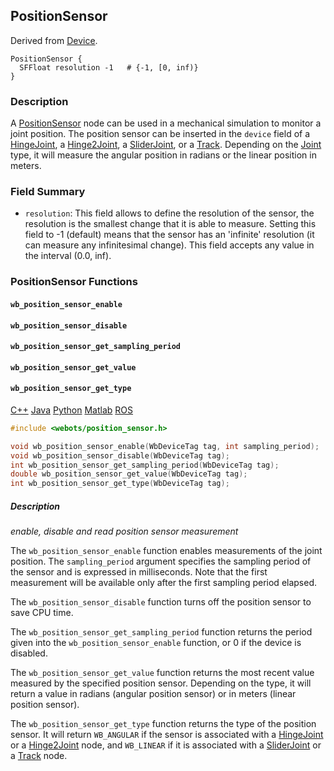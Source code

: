 ## PositionSensor

Derived from [Device](device.md).

```
PositionSensor {
  SFFloat resolution -1   # {-1, [0, inf)}
}
```

### Description

A [PositionSensor](#positionsensor) node can be used in a mechanical simulation to monitor a joint position.
The position sensor can be inserted in the `device` field of a [HingeJoint](hingejoint.md), a [Hinge2Joint](hinge2joint.md), a [SliderJoint](sliderjoint.md), or a [Track](track.md).
Depending on the [Joint](joint.md) type, it will measure the angular position in radians or the linear position in meters.

### Field Summary

- `resolution`: This field allows to define the resolution of the sensor, the resolution is the smallest change that it is able to measure.
Setting this field to -1 (default) means that the sensor has an 'infinite' resolution (it can measure any infinitesimal change).
This field accepts any value in the interval (0.0, inf).

### PositionSensor Functions

#### `wb_position_sensor_enable`
#### `wb_position_sensor_disable`
#### `wb_position_sensor_get_sampling_period`
#### `wb_position_sensor_get_value`
#### `wb_position_sensor_get_type`

[C++](cpp-api.md#cpp_position_sensor) [Java](java-api.md#java_position_sensor) [Python](python-api.md#python_position_sensor) [Matlab](matlab-api.md#matlab_position_sensor) [ROS](ros-api.md)

```c
#include <webots/position_sensor.h>

void wb_position_sensor_enable(WbDeviceTag tag, int sampling_period);
void wb_position_sensor_disable(WbDeviceTag tag);
int wb_position_sensor_get_sampling_period(WbDeviceTag tag);
double wb_position_sensor_get_value(WbDeviceTag tag);
int wb_position_sensor_get_type(WbDeviceTag tag);
```

##### Description

*enable, disable and read position sensor measurement*

The `wb_position_sensor_enable` function enables measurements of the joint position.
The `sampling_period` argument specifies the sampling period of the sensor and is expressed in milliseconds.
Note that the first measurement will be available only after the first sampling period elapsed.

The `wb_position_sensor_disable` function turns off the position sensor to save CPU time.

The `wb_position_sensor_get_sampling_period` function returns the period given into the `wb_position_sensor_enable` function, or 0 if the device is disabled.

The `wb_position_sensor_get_value` function returns the most recent value measured by the specified position sensor.
Depending on the type, it will return a value in radians (angular position sensor) or in meters (linear position sensor).

The `wb_position_sensor_get_type` function returns the type of the position sensor.
It will return `WB_ANGULAR` if the sensor is associated with a [HingeJoint](hingejoint.md) or a [Hinge2Joint](hinge2joint.md) node, and `WB_LINEAR` if it is associated with a [SliderJoint](sliderjoint.md) or a [Track](track.md) node.
